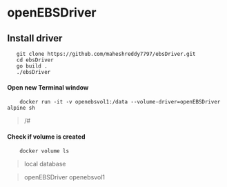# openEBSDriver

## Install driver
  
   ```
      git clone https://github.com/maheshreddy7797/ebsDriver.git
      cd ebsDriver
      go build .
      ./ebsDriver
  ```
#### Open new Terminal window
  ```Shell
      docker run -it -v openebsvol1:/data --volume-driver=openEBSDriver alpine sh
  ```
  > /#
  
#### Check if volume is created
     
  ```Shell
      docker volume ls
  ```
> local                database

> openEBSDriver        openebsvol1
